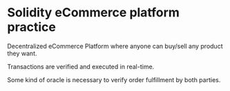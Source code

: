 # Solidity eCommerce platform practice

Decentralized eCommerce Platform where anyone can buy/sell any product they want.

Transactions are verified and executed in real-time.

Some kind of oracle is necessary to verify order fulfillment by both parties.
